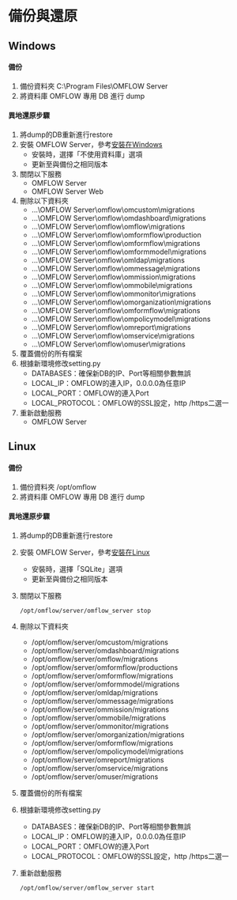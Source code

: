 # 備份與還原

## Windows

#### 備份

1. 備份資料夾 C:\Program Files\OMFLOW Server
2. 將資料庫 OMFLOW 專用 DB 進行 dump

#### 異地還原步驟

1. 將dump的DB重新進行restore
2. 安裝 OMFLOW Server，參考[安裝在Windows](1.md)
   * 安裝時，選擇「不使用資料庫」選項
   * 更新至與備份之相同版本
3. 關閉以下服務
   * OMFLOW Server
   * OMFLOW Server Web
4. 刪除以下資料夾
   * ...\OMFLOW Server\omflow\omcustom\migrations
   * ...\OMFLOW Server\omflow\omdashboard\migrations
   * ...\OMFLOW Server\omflow\omflow\migrations
   * ...\OMFLOW Server\omflow\omformflow\production
   * ...\OMFLOW Server\omflow\omformflow\migrations
   * ...\OMFLOW Server\omflow\omformmodel\migrations
   * ...\OMFLOW Server\omflow\omldap\migrations
   * ...\OMFLOW Server\omflow\ommessage\migrations
   * ...\OMFLOW Server\omflow\ommission\migrations
   * ...\OMFLOW Server\omflow\ommobile\migrations
   * ...\OMFLOW Server\omflow\ommonitor\migrations
   * ...\OMFLOW Server\omflow\omorganization\migrations
   * ...\OMFLOW Server\omflow\omformflow\migrations
   * ...\OMFLOW Server\omflow\ompolicymodel\migrations
   * ...\OMFLOW Server\omflow\omreport\migrations
   * ...\OMFLOW Server\omflow\omservice\migrations
   * ...\OMFLOW Server\omflow\omuser\migrations
5. 覆蓋備份的所有檔案
6. 根據新環境修改setting.py
   * DATABASES：確保新DB的IP、Port等相關參數無誤
   * LOCAL\_IP：OMFLOW的連入IP，0.0.0.0為任意IP
   * LOCAL\_PORT：OMFLOW的連入Port
   * LOCAL\_PROTOCOL：OMFLOW的SSL設定，http /https二選一
7. 重新啟動服務
   * OMFLOW Server

## Linux

#### 備份

1. 備份資料夾 /opt/omflow
2. 將資料庫 OMFLOW 專用 DB 進行 dump

#### 異地還原步驟

1. 將dump的DB重新進行restore
2. 安裝 OMFLOW Server，參考[安裝在Linux](2.md)
   * 安裝時，選擇「SQLite」選項
   * 更新至與備份之相同版本
3.  關閉以下服務

    ```
    /opt/omflow/server/omflow_server stop
    ```
4. 刪除以下資料夾
   * /opt/omflow/server/omcustom/migrations
   * /opt/omflow/server/omdashboard/migrations
   * /opt/omflow/server/omflow/migrations
   * /opt/omflow/server/omformflow/productions
   * /opt/omflow/server/omformflow/migrations
   * /opt/omflow/server/omformmodel/migrations
   * /opt/omflow/server/omldap/migrations
   * /opt/omflow/server/ommessage/migrations
   * /opt/omflow/server/ommission/migrations
   * /opt/omflow/server/ommobile/migrations
   * /opt/omflow/server/ommonitor/migrations
   * /opt/omflow/server/omorganization/migrations
   * /opt/omflow/server/omformflow/migrations
   * /opt/omflow/server/ompolicymodel/migrations
   * /opt/omflow/server/omreport/migrations
   * /opt/omflow/server/omservice/migrations
   * /opt/omflow/server/omuser/migrations
5. 覆蓋備份的所有檔案
6. 根據新環境修改setting.py
   * DATABASES：確保新DB的IP、Port等相關參數無誤
   * LOCAL\_IP：OMFLOW的連入IP，0.0.0.0為任意IP
   * LOCAL\_PORT：OMFLOW的連入Port
   * LOCAL\_PROTOCOL：OMFLOW的SSL設定，http /https二選一
7.  重新啟動服務

    ```
    /opt/omflow/server/omflow_server start
    ```
